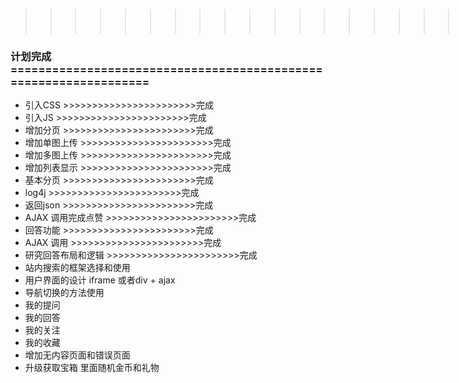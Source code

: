  >>>>>>>>>>>>>>>>>>>>>>>完成
### 计划完成 =================================================================
* 引入CSS >>>>>>>>>>>>>>>>>>>>>>>完成
* 引入JS >>>>>>>>>>>>>>>>>>>>>>>完成
* 增加分页 >>>>>>>>>>>>>>>>>>>>>>>完成
* 增加单图上传 >>>>>>>>>>>>>>>>>>>>>>>完成
* 增加多图上传 >>>>>>>>>>>>>>>>>>>>>>>完成
* 增加列表显示 >>>>>>>>>>>>>>>>>>>>>>>完成
* 基本分页 >>>>>>>>>>>>>>>>>>>>>>>完成
* log4j >>>>>>>>>>>>>>>>>>>>>>>完成
* 返回json >>>>>>>>>>>>>>>>>>>>>>>完成
* AJAX 调用完成点赞 >>>>>>>>>>>>>>>>>>>>>>>完成
* 回答功能 >>>>>>>>>>>>>>>>>>>>>>>完成
* AJAX 调用 >>>>>>>>>>>>>>>>>>>>>>>完成
* 研究回答布局和逻辑 >>>>>>>>>>>>>>>>>>>>>>>完成
* 站内搜索的框架选择和使用
* 用户界面的设计 iframe 或者div + ajax
* 导航切换的方法使用
* 我的提问
* 我的回答
* 我的关注
* 我的收藏
* 增加无内容页面和错误页面
* 升级获取宝箱 里面随机金币和礼物







